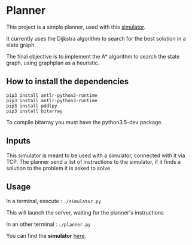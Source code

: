 # Planner

This project is a simple planner, used with this [simulator](https://github.com/LoicGoulefert/Simulateur-robot-lego).

It currently uses the Dijkstra algorithm to search for the best solution in a state graph.

The final objective is to implement the A* algorithm to search the state graph, using graphplan as a heuristic.

## How to install the dependencies

```
pip3 install antlr-python2-runtime
pip3 install antlr-python3-runtime
pip3 install pddlpy
pip3 install bitarray
```

To compile bitarray you must have the python3.5-dev package.


## Inputs

This simulator is meant to be used with a simulator, connected with it via TCP.
The planner send a list of instructions to the simulator, if it finds a solution to the problem it is asked to solve.


## Usage

In a terminal, execute :
`./simulator.py`

This will launch the server, waiting for the planner's instructions

In an other terminal :
`./planner.py`

You can find the **simulator** [here](https://github.com/LoicGoulefert/Simulateur-robot-lego).

